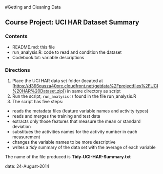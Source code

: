 #Getting and Cleaning Data
## Course Project: UCI HAR Dataset Summary

### Contents
- README.md: this file
- run_analysis.R: code to read and condition the dataset
- Codebook.txt: variable descriptions

### Directions
1. Place the UCI HAR data set folder (located at [https://d396qusza40orc.cloudfront.net/getdata%2Fprojectfiles%2FUCI%20HAR%20Dataset.zip]) in same directory as script
2. Run the script, `run_analysis()` found in the file run_analysis.R
3. The script has five steps:

- reads the metadata files (feature variable names and activity types)
- reads and merges the training and test data
- extracts only those features that measure the mean or standard deviation
- substitues the activities names for the activity number in each measurement
- changes the variable names to be more descriptive
- writes a *tidy* summary of the data set with the average of each variable

The name of the file produced is **Tidy-UCI-HAR-Summary.txt**

date: 24-August-2014
